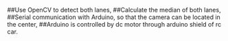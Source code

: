 ##Use OpenCV to detect both lanes,
##Calculate the median of both lanes,
##Serial communication with Arduino, so that the camera can be located in the center,
##Arduino is controlled by dc motor through arduino shield of rc car.
